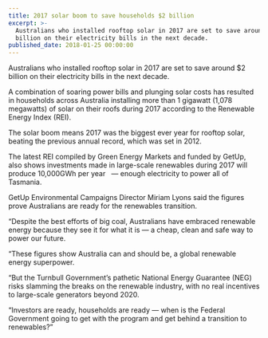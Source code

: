 ```yaml
---
title: 2017 solar boom to save households $2 billion
excerpt: >-
  Australians who installed rooftop solar in 2017 are set to save around $2
  billion on their electricity bills in the next decade.
published_date: 2018-01-25 00:00:00
---
```


Australians who installed rooftop solar in 2017 are set to save around $2 billion on their electricity bills in the next decade.

A combination of soaring power bills and plunging solar costs has resulted in households across Australia installing more than 1 gigawatt (1,078 megawatts) of solar on their roofs during 2017 according to the Renewable Energy Index (REI).

The solar boom means 2017 was the biggest ever year for rooftop solar, beating the previous annual record, which was set in 2012.

The latest REI compiled by Green Energy Markets and funded by GetUp, also shows investments made in large-scale renewables during 2017 will produce 10,000GWh per year &nbsp; — enough electricity to power all of Tasmania.

GetUp Environmental Campaigns Director Miriam Lyons said the figures prove Australians are ready for the renewables transition.

“Despite the best efforts of big coal, Australians have embraced renewable energy because they see it for what it is — a cheap, clean and safe way to power our future.

“These figures show Australia can and should be, a global renewable energy superpower. &nbsp;

“But the Turnbull Government’s pathetic National Energy Guarantee (NEG) risks slamming the breaks on the renewable industry, with no real incentives to large-scale generators beyond 2020.

“Investors are ready, households are ready — when is the Federal Government going to get with the program and get behind a transition to renewables?”
